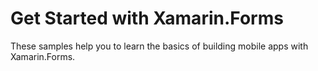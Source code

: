 Get Started with Xamarin.Forms
======

These samples help you to learn the basics of building mobile apps with Xamarin.Forms.